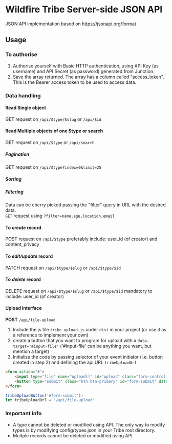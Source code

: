 # Wildfire Tribe Server-side JSON API
JSON API implementation based on https://jsonapi.org/format

## Usage

### To authorise
1. Authorise yourself with Basic HTTP authentication, using API Key (as username) and API Secret (as password) generated from Junction.
2. Save the array returned. The array has a column called "access_token". This is the Bearer access token to be used to access data.

### Data handling

#### Read Single object
GET request on `/api/$type/$slug` or `/api/$id`

#### Read Multiple objects of one $type or search
GET request on `/api/$type` or `/api/search`

##### Pagination
GET request on `/api/$type?index=0&limit=25`

##### Sorting

##### Filtering
Data can be cherry picked passing the "filter" query in URL with the desired data.  
`GET` request using `?filter=name,age,location,email`

#### To _create_ record
POST request on `/api/$type`
preferably include: user_id (of creator) and content_privacy

#### To _edit/update_ record
PATCH request on `/api/$type/$slug` or `/api/$type/$id`

#### To _delete_ record
DELETE request on `/api/$type/$slug` or `/api/$type/$id`
mandatory to include: user_id (of creator)

#### Upload interface
**POST** `/api/file-upload`
1. Include the js file `tribe_upload.js` under `dist` in your project (or use it as a reference to implement your own)
2. create a button that you want to program for upload with a `data-target='#input-file'` ('#input-file' can be anything you want, but mention a target)
3. Initialize the code by passing selector of your event initiator (i.e. button created in step 2) and defining the api URL `tribeUploadUrl`
```html
<form action="#">
    <input type="file" name="upload[]" id="upload" class="form-control mb-3" multiple>
    <button type="submit" class="btn btn-primary" id="form-submit" data-target="#upload">Submit</button>
</form>
```

```javascript
tribeUploadButton('#form-submit');
let tribeUploadUrl = '/api/file-upload'
```

### Important info
- A type cannot be deleted or modified using API. The only way to modify types is by modifying config/types.json in your Tribe root directory.
- Multple records cannot be deleted or modified using API.

